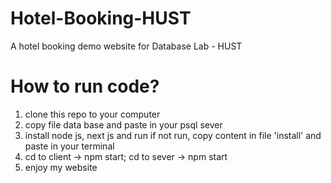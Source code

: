 # Hotel-Booking-HUST
A hotel booking demo website for Database Lab - HUST
# How to run code?
1. clone this repo to your computer
2. copy file data base and paste in your psql sever
3. install node js, next js and run if not run, copy content in file 'install' and paste in your terminal
4. cd to client -> npm start; cd to sever -> npm start
5. enjoy my website
